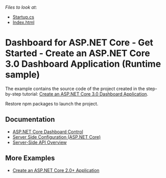 <!-- default file list -->
*Files to look at*:

* [Startup.cs](./CS/WebDashboardAspNetCore3/Startup.cs)
* [Index.html](./CS/WebDashboardAspNetCore3/Views/Home/Index.cshtml)
<!-- default file list end -->

# Dashboard for ASP.NET Core - Get Started - Create an ASP.NET Core 3.0 Dashboard Application (Runtime sample)

The example contains the source code of the project created in the step-by-step tutorial: [Create an ASP.NET Core 3.0 Dashboard Application](https://docs.devexpress.com/Dashboard/401369).

Restore npm packages to launch the project.

## Documentation

- [ASP.NET Core Dashboard Control](https://docs.devexpress.com/Dashboard/115163/web-dashboard/aspnet-core-dashboard-control)
- [Server Side Configuration (ASP.NET Core)](https://docs.devexpress.com/Dashboard/119500/web-dashboard/dashboard-backend/server-side-configuration-aspnet-core)
- [Server-Side API Overview](https://docs.devexpress.com/Dashboard/400362/web-dashboard/aspnet-core-dashboard-control/server-side-api-overview)

## More Examples

- [Create an ASP.NET Core 2.0+ Application](https://github.com/DevExpress-Examples/getting-started-create-an-aspnet-core-dashboard-designer-runtime-sample-t569834)
